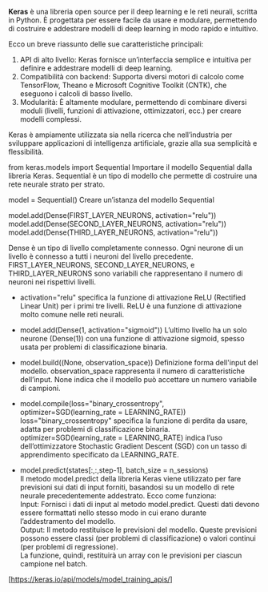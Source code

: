**Keras** è una libreria open source per il deep learning e le reti neurali, scritta in Python. 
È progettata per essere facile da usare e modulare, permettendo di costruire e addestrare modelli di deep learning in modo rapido e intuitivo.

Ecco un breve riassunto delle sue caratteristiche principali:
1. API di alto livello: Keras fornisce un’interfaccia semplice e intuitiva per definire e addestrare modelli di deep learning.
2. Compatibilità con backend: Supporta diversi motori di calcolo come TensorFlow, Theano e Microsoft Cognitive Toolkit (CNTK), che eseguono i calcoli di basso livello.
3. Modularità: È altamente modulare, permettendo di combinare diversi moduli (livelli, funzioni di attivazione, ottimizzatori, ecc.) per creare modelli complessi.

Keras è ampiamente utilizzata sia nella ricerca che nell’industria per sviluppare applicazioni di intelligenza artificiale, grazie alla sua semplicità e flessibilità.

from keras.models import Sequential
    Importare il modello Sequential dalla libreria Keras. Sequential è un tipo di modello che permette di costruire una rete neurale strato per strato.

model = Sequential()
    Creare un’istanza del modello Sequential

model.add(Dense(FIRST_LAYER_NEURONS, activation="relu"))
model.add(Dense(SECOND_LAYER_NEURONS, activation="relu"))
model.add(Dense(THIRD_LAYER_NEURONS, activation="relu"))

Dense è un tipo di livello completamente connesso. Ogni neurone di un livello è connesso a tutti i neuroni del livello precedente.
FIRST_LAYER_NEURONS, SECOND_LAYER_NEURONS, e THIRD_LAYER_NEURONS sono variabili 
che rappresentano il numero di neuroni nei rispettivi livelli.

- activation="relu" specifica la funzione di attivazione ReLU (Rectified Linear Unit) per i primi tre livelli. 
ReLU è una funzione di attivazione molto comune nelle reti neurali.

- model.add(Dense(1, activation="sigmoid"))
    L’ultimo livello ha un solo neurone (Dense(1)) con una funzione di attivazione sigmoid, spesso usata per problemi di classificazione binaria.

- model.build((None, observation_space))
    Definizione forma dell'input del modello. 
    observation_space rappresenta il numero di caratteristiche dell’input. None indica che il modello può accettare un numero variabile di campioni.

- model.compile(loss="binary_crossentropy", optimizer=SGD(learning_rate = LEARNING_RATE))
    loss="binary_crossentropy" specifica la funzione di perdita da usare, adatta per problemi di classificazione binaria.
    optimizer=SGD(learning_rate = LEARNING_RATE) indica l’uso dell’ottimizzatore Stochastic Gradient Descent (SGD)
    con un tasso di apprendimento specificato da LEARNING_RATE.

- model.predict(states[:,:,step-1], batch_size = n_sessions)\
  Il metodo model.predict della libreria Keras viene utilizzato per fare previsioni sui dati di input forniti, basandosi su un modello di rete neurale precedentemente addestrato. Ecco come funziona:\
    Input: Fornisci i dati di input al metodo model.predict. Questi dati devono essere formattati nello stesso modo in cui erano durante l’addestramento del              modello.\
    Output: Il metodo restituisce le previsioni del modello. Queste previsioni possono essere classi (per problemi di classificazione) o valori continui (per             problemi di regressione).\
      La funzione, quindi, restituirà un array con le previsioni per ciascun campione nel batch.


[https://keras.io/api/models/model_training_apis/]
  
